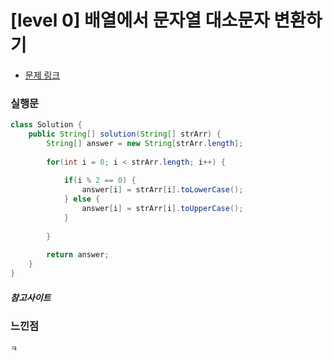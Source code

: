 # [level 0] 배열에서 문자열 대소문자 변환하기

* [문제 링크](https://school.programmers.co.kr/learn/courses/30/lessons/181875)


### 실행문
```java
class Solution {
    public String[] solution(String[] strArr) {
        String[] answer = new String[strArr.length];
        
        for(int i = 0; i < strArr.length; i++) {
            
            if(i % 2 == 0) {
                answer[i] = strArr[i].toLowerCase();
            } else {
                answer[i] = strArr[i].toUpperCase();
            }
            
        }
        
        return answer;
    }
}
```


##### 참고사이트


### 느낀점
```
ㅋ
``` 